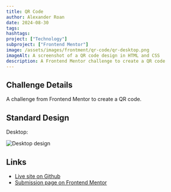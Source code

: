 ```yaml
---
title: QR Code
author: Alexander Roan
date: 2024-08-30
tags: 
hashtags:
project: ["Technology"]
subproject: ["Frontend Mentor"]
image: /assets/images/frontment/qr-code/qr-desktop.png
imageAlt: A screenshot of a QR code design in HTML and CSS
description: A Frontend Mentor challenge to create a QR code
---
```


## Challenge Details

A challenge from Frontend Mentor to create a QR code.

## Standard Design

Desktop:

![Desktop design](/assets/images/frontment/qr-code/qr-desktop.png)

## Links

- [Live site on Github](https://dearestalexander.github.io/fm-qrCode)
- [Submission page on Frontend Mentor](https://www.frontendmentor.io/solutions/qr-code-using-plain-html-and-css-hsL0CAs9Ia)
